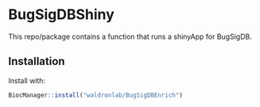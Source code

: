 
# BugSigDBShiny

This repo/package contains a function that runs a shinyApp for BugSigDB.

## Installation

Install with:

```r
BiocManager::install("waldronlab/BugSigDBEnrich")
```
